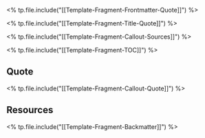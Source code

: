 <% tp.file.include("[[Template-Fragment-Frontmatter-Quote]]") %>

<% tp.file.include("[[Template-Fragment-Title-Quote]]") %>

<% tp.file.include("[[Template-Fragment-Callout-Sources]]") %>

<% tp.file.include("[[Template-Fragment-TOC]]") %>

## Quote

<% tp.file.include("[[Template-Fragment-Callout-Quote]]") %>

## Resources

<% tp.file.include("[[Template-Fragment-Backmatter]]") %>